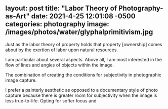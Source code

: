 layout: post
title:  "Labor Theory of Photography-as-Art"
date:   2021-4-25 12:01:08 -0500
categories: photography
image: /images/photos/water/glyphalprimitivism.jpg
---

Just as the labor theory of property holds that property [ownership] comes about by the exertion of labor upon natural resources. 

I am particular about several aspects. Above all, I am most interested in the flow of lines and angles of objects within the image. 

The combination of creating the conditions for subjectivity in photographic image capture.

I prefer a painterly aesthetic as opposed to a documentary style of photo capture because there is greater room for subjectivity when the image is less true-to-life. Opting for softer focus and 
